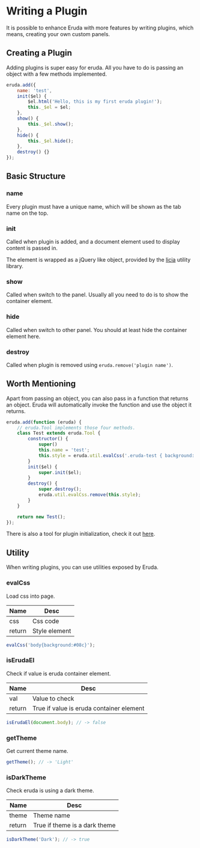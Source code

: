 # Writing a Plugin

It is possible to enhance Eruda with more features by writing plugins, which means, creating your own custom panels.

## Creating a Plugin

Adding plugins is super easy for eruda. All you have to do is passing an object with a few methods implemented.

```javascript
eruda.add({
    name: 'test',
    init($el) {
        $el.html('Hello, this is my first eruda plugin!');
        this._$el = $el;
    },
    show() {
        this._$el.show();
    },
    hide() {
        this._$el.hide();
    },
    destroy() {}
});
```

## Basic Structure

### name

Every plugin must have a unique name, which will be shown as the tab name on the top.

### init

Called when plugin is added, and a document element used to display content is passed in.

The element is wrapped as a jQuery like object, provided by the [licia](https://licia.liriliri.io/docs.html) utility library.

### show

Called when switch to the panel. Usually all you need to do is to show the container element.

### hide

Called when switch to other panel. You should at least hide the container element here.

### destroy

Called when plugin is removed using `eruda.remove('plugin name')`.

## Worth Mentioning

Apart from passing an object, you can also pass in a function that returns an object. Eruda will automatically invoke the function and use the object it returns.

```javascript
eruda.add(function (eruda) {
    // eruda.Tool implements those four methods.
    class Test extends eruda.Tool {
        constructor() {
            super()
            this.name = 'test';
            this.style = eruda.util.evalCss('.eruda-test { background: #000; }');
        }
        init($el) {
            super.init($el);
        }
        destroy() {
            super.destroy();
            eruda.util.evalCss.remove(this.style);
        }
    }

    return new Test();
});
```

There is also a tool for plugin initialization, check it out [here](https://github.com/liriliri/eruda-plugin).

## Utility

When writing plugins, you can use utilities exposed by Eruda.

### evalCss

Load css into page.

|Name  |Desc         |
|------|-------------|
|css   |Css code     |
|return|Style element|

```javascript
evalCss('body{background:#08c}');
```

### isErudaEl

Check if value is eruda container element.

|Name  |Desc                                    |
|------|----------------------------------------|
|val   |Value to check                          |
|return|True if value is eruda container element|

```javascript
isErudaEl(document.body); // -> false
```

### getTheme

Get current theme name.

```javascript
getTheme(); // -> 'Light'
```

### isDarkTheme

Check eruda is using a dark theme.

|Name  |Desc                         |
|------|-----------------------------|
|theme |Theme name                   |
|return|True if theme is a dark theme|

```javascript
isDarkTheme('Dark'); // -> true
```
